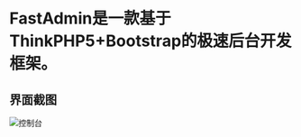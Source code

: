 FastAdmin是一款基于ThinkPHP5+Bootstrap的极速后台开发框架。
===============

## **界面截图**
![控制台](https://git.oschina.net/uploads/images/2017/0411/113717_e99ff3e7_10933.png "控制台")


